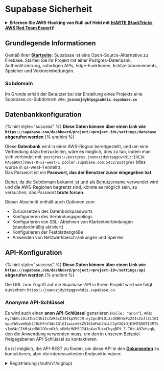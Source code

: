 # Supabase Sicherheit

<details>

<summary><strong>Erlernen Sie AWS-Hacking von Null auf Held mit</strong> <a href="https://training.hacktricks.xyz/courses/arte"><strong>htARTE (HackTricks AWS Red Team Expert)</strong></a><strong>!</strong></summary>

Andere Möglichkeiten, HackTricks zu unterstützen:

* Wenn Sie Ihr **Unternehmen in HackTricks beworben sehen möchten** oder **HackTricks im PDF-Format herunterladen möchten**, überprüfen Sie die [**ABONNEMENTPLÄNE**](https://github.com/sponsors/carlospolop)!
* Holen Sie sich das [**offizielle PEASS & HackTricks-Merchandise**](https://peass.creator-spring.com)
* Entdecken Sie [**The PEASS Family**](https://opensea.io/collection/the-peass-family), unsere Sammlung exklusiver [**NFTs**](https://opensea.io/collection/the-peass-family)
* **Treten Sie der** 💬 [**Discord-Gruppe**](https://discord.gg/hRep4RUj7f) oder der [**Telegramm-Gruppe**](https://t.me/peass) bei oder **folgen** Sie uns auf **Twitter** 🐦 [**@hacktricks\_live**](https://twitter.com/hacktricks\_live)**.**
* **Teilen Sie Ihre Hacking-Tricks, indem Sie PRs an die** [**HackTricks**](https://github.com/carlospolop/hacktricks) und [**HackTricks Cloud**](https://github.com/carlospolop/hacktricks-cloud) GitHub-Repositorys einreichen.

</details>

## Grundlegende Informationen

Gemäß ihrer [**Startseite**](https://supabase.com/): Supabase ist eine Open-Source-Alternative zu Firebase. Starten Sie Ihr Projekt mit einer Postgres-Datenbank, Authentifizierung, sofortigen APIs, Edge-Funktionen, Echtzeitabonnements, Speicher und Vektoreinbettungen.

### Subdomain

Im Grunde erhält der Benutzer bei der Erstellung eines Projekts eine Supabase.co-Subdomain wie: **`jnanozjdybtpqgcwhdiz.supabase.co`**

## **Datenbankkonfiguration**

{% hint style="success" %}
**Diese Daten können über einen Link wie `https://supabase.com/dashboard/project/<project-id>/settings/database` abgerufen werden**
{% endhint %}

Diese **Datenbank** wird in einer AWS-Region bereitgestellt, und um eine Verbindung dazu herzustellen, wäre es möglich, dies zu tun, indem man sich verbindet mit: `postgres://postgres.jnanozjdybtpqgcwhdiz:[DEIN PASSWORT]@aws-0-us-west-1.pooler.supabase.com:5432/postgres` (dies wurde in us-west-1 erstellt).\
Das Passwort ist ein **Passwort, das der Benutzer zuvor eingegeben hat**.

Daher, da die Subdomain bekannt ist und als Benutzername verwendet wird und die AWS-Regionen begrenzt sind, könnte es möglich sein, zu versuchen, das Passwort **brute forcen**.

Dieser Abschnitt enthält auch Optionen zum:

* Zurücksetzen des Datenbankpassworts
* Konfigurieren des Verbindungspoolings
* Konfigurieren von SSL: Ablehnen von Klartextverbindungen (standardmäßig aktiviert)
* Konfigurieren der Festplattengröße
* Anwenden von Netzwerkbeschränkungen und Sperren

## API-Konfiguration

{% hint style="success" %}
**Diese Daten können über einen Link wie `https://supabase.com/dashboard/project/<project-id>/settings/api` abgerufen werden**
{% endhint %}

Die URL zum Zugriff auf die Supabase-API in Ihrem Projekt wird wie folgt aussehen: `https://jnanozjdybtpqgcwhdiz.supabase.co`.

### Anonyme API-Schlüssel

Es wird auch einen **anon API-Schlüssel** generieren (`Rolle: "anon"`), wie: `eyJhbGciOiJIUzI1NiIsInR5cCI6IkpXVCJ9.eyJpc3MiOiJzdXBhYmFzZSIsInJlZiI6ImpuYW5vemRyb2J0cHFnY3doZGl6Iiwicm9sZSI6ImFub24iLCJpYXQiOjE3MTQ5OTI3MTksImV4cCI6MjAzMDU2ODcxOX0.sRN0iMGM5J741pXav7UxeChyqBE9_Z-T0tLA9Zehvqk`, den die Anwendung verwenden muss, um den in unserem Beispiel freigegebenen API-Schlüssel zu kontaktieren.

Es ist möglich, die API-REST zu finden, um diese API in den [**Dokumenten**](https://supabase.com/docs/reference/self-hosting-auth/returns-the-configuration-settings-for-the-gotrue-server) zu kontaktieren, aber die interessantesten Endpunkte wären: 

<details>

<summary>Registrierung (/auth/v1/signup)</summary>
```
POST /auth/v1/signup HTTP/2
Host: id.io.net
Content-Length: 90
X-Client-Info: supabase-js-web/2.39.2
Sec-Ch-Ua: "Not-A.Brand";v="99", "Chromium";v="124"
Sec-Ch-Ua-Mobile: ?0
Authorization: Bearer eyJhbGciOiJIUzI1NiIsInR5cCI6IkpXVCJ9.eyJpc3MiOiJzdXBhYmFzZSIsInJlZiI6ImpuYW5vemRyb2J0cHFnY3doZGl6Iiwicm9sZSI6ImFub24iLCJpYXQiOjE3MTQ5OTI3MTksImV4cCI6MjAzMDU2ODcxOX0.sRN0iMGM5J741pXav7UxeChyqBE9_Z-T0tLA9Zehvqk
User-Agent: Mozilla/5.0 (Windows NT 10.0; Win64; x64) AppleWebKit/537.36 (KHTML, like Gecko) Chrome/124.0.6367.60 Safari/537.36
Content-Type: application/json;charset=UTF-8
Apikey: eyJhbGciOiJIUzI1NiIsInR5cCI6IkpXVCJ9.eyJpc3MiOiJzdXBhYmFzZSIsInJlZiI6ImpuYW5vemRyb2J0cHFnY3doZGl6Iiwicm9sZSI6ImFub24iLCJpYXQiOjE3MTQ5OTI3MTksImV4cCI6MjAzMDU2ODcxOX0.sRN0iMGM5J741pXav7UxeChyqBE9_Z-T0tLA9Zehvqk
Sec-Ch-Ua-Platform: "macOS"
Accept: */*
Origin: https://cloud.io.net
Sec-Fetch-Site: same-site
Sec-Fetch-Mode: cors
Sec-Fetch-Dest: empty
Referer: https://cloud.io.net/
Accept-Encoding: gzip, deflate, br
Accept-Language: en-GB,en-US;q=0.9,en;q=0.8
Priority: u=1, i

{"email":"test@exmaple.com","password":"SomeCOmplexPwd239."}
```
</details>

<details>

<summary>Anmeldung (/auth/v1/token?grant_type=password)</summary>
```
POST /auth/v1/token?grant_type=password HTTP/2
Host: hypzbtgspjkludjcnjxl.supabase.co
Content-Length: 80
X-Client-Info: supabase-js-web/2.39.2
Sec-Ch-Ua: "Not-A.Brand";v="99", "Chromium";v="124"
Sec-Ch-Ua-Mobile: ?0
Authorization: Bearer eyJhbGciOiJIUzI1NiIsInR5cCI6IkpXVCJ9.eyJpc3MiOiJzdXBhYmFzZSIsInJlZiI6ImpuYW5vemRyb2J0cHFnY3doZGl6Iiwicm9sZSI6ImFub24iLCJpYXQiOjE3MTQ5OTI3MTksImV4cCI6MjAzMDU2ODcxOX0.sRN0iMGM5J741pXav7UxeChyqBE9_Z-T0tLA9Zehvqk
User-Agent: Mozilla/5.0 (Windows NT 10.0; Win64; x64) AppleWebKit/537.36 (KHTML, like Gecko) Chrome/124.0.6367.60 Safari/537.36
Content-Type: application/json;charset=UTF-8
Apikey: eyJhbGciOiJIUzI1NiIsInR5cCI6IkpXVCJ9.eyJpc3MiOiJzdXBhYmFzZSIsInJlZiI6ImpuYW5vemRyb2J0cHFnY3doZGl6Iiwicm9sZSI6ImFub24iLCJpYXQiOjE3MTQ5OTI3MTksImV4cCI6MjAzMDU2ODcxOX0.sRN0iMGM5J741pXav7UxeChyqBE9_Z-T0tLA9Zehvqk
Sec-Ch-Ua-Platform: "macOS"
Accept: */*
Origin: https://cloud.io.net
Sec-Fetch-Site: same-site
Sec-Fetch-Mode: cors
Sec-Fetch-Dest: empty
Referer: https://cloud.io.net/
Accept-Encoding: gzip, deflate, br
Accept-Language: en-GB,en-US;q=0.9,en;q=0.8
Priority: u=1, i

{"email":"test@exmaple.com","password":"SomeCOmplexPwd239."}
```
</details>

So, wenn Sie feststellen, dass ein Kunde Supabase mit dem ihnen gewährten Subdomain verwendet (es ist möglich, dass eine Subdomain des Unternehmens eine CNAME über ihrer Supabase-Subdomain hat), könnten Sie versuchen, **ein neues Konto auf der Plattform unter Verwendung der Supabase-API zu erstellen**.

### Geheime / Service\_Role-API-Schlüssel

Ein geheimer API-Schlüssel wird auch mit **`role: "service_role"`** generiert. Dieser API-Schlüssel sollte geheim gehalten werden, da er in der Lage sein wird, die **Zeilen-Ebene-Sicherheit** zu umgehen.

Der API-Schlüssel sieht so aus: `eyJhbGciOiJIUzI1NiIsInR5cCI6IkpXVCJ9.eyJpc3MiOiJzdXBhYmFzZSIsInJlZiI6ImpuYW5vemRyb2J0cHFnY3doZGl6Iiwicm9sZSI6InNlcnZpY2Vfcm9sZSIsImlhdCI6MTcxNDk5MjcxOSwiZXhwIjoyMDMwNTY4NzE5fQ.0a8fHGp3N_GiPq0y0dwfs06ywd-zhTwsm486Tha7354`

### JWT-Geheimnis

Ein **JWT-Geheimnis** wird auch generiert, damit die Anwendung **benutzerdefinierte JWT-Token erstellen und signieren** kann.

## Authentifizierung

### Registrierungen

{% hint style="success" %}
Standardmäßig erlaubt Supabase **neuen Benutzern, Konten** in Ihrem Projekt zu erstellen, indem sie die zuvor genannten API-Endpunkte verwenden.
{% endhint %}

Diese neuen Konten müssen jedoch standardmäßig **ihre E-Mail-Adresse validieren**, um sich in das Konto einloggen zu können. Es ist möglich, **"Anonyme Anmeldungen zulassen"** zu aktivieren, um Personen das Einloggen ohne Überprüfung ihrer E-Mail-Adresse zu ermöglichen. Dies könnte Zugriff auf **unerwartete Daten** gewähren (sie erhalten die Rollen `public` und `authenticated`).\
Dies ist eine sehr schlechte Idee, da Supabase pro aktiven Benutzer Gebühren erhebt, sodass Personen Benutzer erstellen und sich einloggen könnten und Supabase für diese Gebühren berechnet:

<figure><img src="../.gitbook/assets/image (1) (1).png" alt=""><figcaption></figcaption></figure>

### Passwörter & Sitzungen

Es ist möglich, die minimale Passwortlänge anzugeben (standardmäßig), Anforderungen (standardmäßig nicht) und das Verwenden von durchgesickerten Passwörtern zu verbieten.\
Es wird empfohlen, die Anforderungen zu verbessern, da die Standardanforderungen schwach sind.

* Benutzersitzungen: Es ist möglich zu konfigurieren, wie Benutzersitzungen funktionieren (Timeouts, 1 Sitzung pro Benutzer...)
* Bot- und Missbrauchsschutz: Es ist möglich, Captcha zu aktivieren.

### SMTP-Einstellungen

Es ist möglich, einen SMTP einzurichten, um E-Mails zu senden.

### Erweiterte Einstellungen

* Ablaufzeit für Zugriffstoken festlegen (standardmäßig 3600)
* Festlegen, um potenziell kompromittierte Auffrischungstoken zu erkennen und zu widerrufen und Timeout
* MFA: Angeben, wie viele MFA-Faktoren pro Benutzer gleichzeitig eingeschrieben werden können (standardmäßig 10)
* Maximale direkte Datenbankverbindungen: Maximale Anzahl von Verbindungen, die zur Authentifizierung verwendet werden (standardmäßig 10)
* Maximale Anforderungsdauer: Maximale Zeit, die für eine Authentifizierungsanforderung zulässig ist (standardmäßig 10s)

## Speicher

{% hint style="success" %}
Supabase ermöglicht es, **Dateien zu speichern** und über eine URL darauf zuzugreifen (es verwendet S3-Buckets).
{% endhint %}

* Legen Sie das Upload-Dateigrößenlimit fest (Standardwert beträgt 50 MB)
* Die S3-Verbindung wird mit einer URL wie dieser bereitgestellt: `https://jnanozjdybtpqgcwhdiz.supabase.co/storage/v1/s3`
* Es ist möglich, **S3-Zugriffsschlüssel** anzufordern, die aus einer `Zugriffsschlüssel-ID` (z. B. `a37d96544d82ba90057e0e06131d0a7b`) und einem `geheimen Zugriffsschlüssel` (z. B. `58420818223133077c2cec6712a4f909aec93b4daeedae205aa8e30d5a860628`) bestehen

## Edge-Funktionen

Es ist auch möglich, **Geheimnisse** in Supabase zu speichern, die von Edge-Funktionen **zugänglich sind** (sie können über das Web erstellt und gelöscht werden, aber es ist nicht möglich, direkt auf ihren Wert zuzugreifen).
